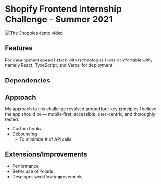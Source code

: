 # Shopify Frontend Internship Challenge - Summer 2021

![The Shoppies demo video](demo.gif)

## Features

For development speed I stuck with technologies I was comfortable with, namely React, TypeScript, and Vercel for deployment.

## Dependencies

## Approach

My approach to this challenge revolved around four key principles I believe the app should be — mobile-first, accessible, user-centric, and thoroughly tested.

- Custom hooks
- Debouncing
  - To minimize # of API calls

## Extensions/Improvements

- Performance
- Better use of Polaris
- Developer workflow improvements

